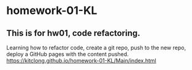 # homework-01-KL
This is for hw01, code refactoring.
------------------------------------
Learning how to refactor code, create a git repo, push to the new repo, deploy a GitHub pages with the content pushed.
https://kitclong.github.io/homework-01-KL/Main/index.html
